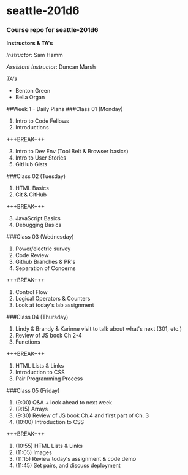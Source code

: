 # seattle-201d6
### Course repo for seattle-201d6
**Instructors & TA's**

*Instructor*: Sam Hamm

*Assistant Instructor*: Duncan Marsh

*TA's*
- Benton Green
- Bella Organ

##Week 1 - Daily Plans
###Class 01 (Monday)
1. Intro to Code Fellows
2. Introductions

+++BREAK+++

3. Intro to Dev Env (Tool Belt & Browser basics)
4. Intro to User Stories
5. GitHub Gists

###Class 02 (Tuesday)
1. HTML Basics
2. Git & GitHub

+++BREAK+++

3. JavaScript Basics
4. Debugging Basics

###Class 03 (Wednesday)
1. Power/electric survey
2. Code Review
3. Github Branches & PR's
4. Separation of Concerns

+++BREAK+++

1. Control Flow
2. Logical Operators & Counters
3. Look at today's lab assignment

###Class 04 (Thursday)
1. Lindy & Brandy & Karinne visit to talk about what's next (301, etc.)
2. Review of JS book Ch 2-4
3. Functions

+++BREAK+++

1. HTML Lists & Links
2. Introduction to CSS
3. Pair Programming Process

###Class 05 (Friday)
1. (9:00) Q&A + look ahead to next week
2. (9:15) Arrays
3. (9:30) Review of JS book Ch.4 and first part of Ch. 3
4. (10:00) Introduction to CSS

+++BREAK+++

1. (10:55) HTML Lists & Links
2. (11:05) Images
3. (11:15) Review today's assignment & code demo
4. (11:45) Set pairs, and discuss deployment
